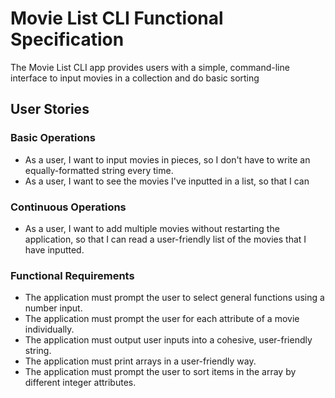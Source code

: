 # Movie List CLI Functional Specification
The Movie List CLI app provides users with a simple, command-line interface to input movies in a collection and do basic sorting



## User Stories

### Basic Operations
- As a user, I want to input movies in pieces, so I don't have to write an equally-formatted string every time.
- As a user, I want to see the movies I've inputted in a list, so that I can 

### Continuous Operations
- As a user, I want to add multiple movies without restarting the application, so that I can read a user-friendly list of the movies that I have inputted.

### Functional Requirements
- The application must prompt the user to select general functions using a number input.
- The application must prompt the user for each attribute of a movie individually.
- The application must output user inputs into a cohesive, user-friendly string.
- The application must print arrays in a user-friendly way.
- The application must prompt the user to sort items in the array by different integer attributes.

